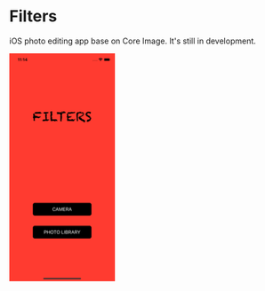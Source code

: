 # Filters

iOS photo editing app base on Core Image. It's still in development.

![Image of Yaktocat](https://github.com/ASMCorp/Filters/blob/master/Screenshots/img.png?raw=true)
